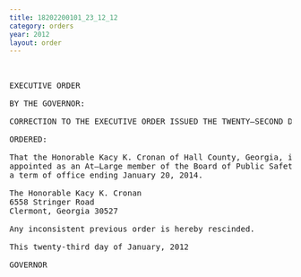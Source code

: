 ```yaml
---
title: 18202200101_23_12_12
category: orders
year: 2012
layout: order
---
```


<pre> 

EXECUTIVE ORDER

BY THE GOVERNOR:

CORRECTION TO THE EXECUTIVE ORDER ISSUED THE TWENTY—SECOND DAY 0E APRIL, 2011

ORDERED:

That the Honorable Kacy K. Cronan of Hall County, Georgia, is
appointed as an At—Large member of the Board of Public Safety, for
a term of office ending January 20, 2014.

The Honorable Kacy K. Cronan
6558 Stringer Road
Clermont, Georgia 30527

Any inconsistent previous order is hereby rescinded.

This twenty-third day of January, 2012

GOVERNOR

     

</pre>
